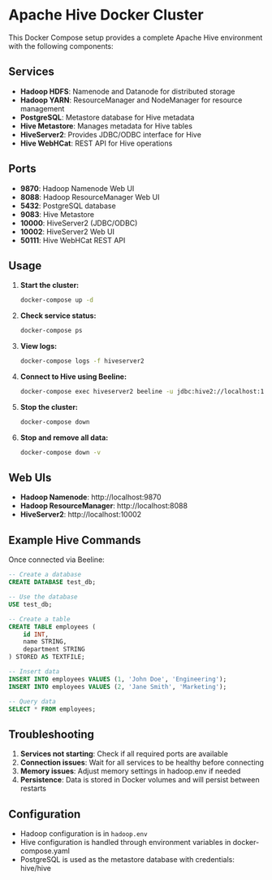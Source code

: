 # Apache Hive Docker Cluster

This Docker Compose setup provides a complete Apache Hive environment with the following components:

## Services

- **Hadoop HDFS**: Namenode and Datanode for distributed storage
- **Hadoop YARN**: ResourceManager and NodeManager for resource management
- **PostgreSQL**: Metastore database for Hive metadata
- **Hive Metastore**: Manages metadata for Hive tables
- **HiveServer2**: Provides JDBC/ODBC interface for Hive
- **Hive WebHCat**: REST API for Hive operations

## Ports

- **9870**: Hadoop Namenode Web UI
- **8088**: Hadoop ResourceManager Web UI
- **5432**: PostgreSQL database
- **9083**: Hive Metastore
- **10000**: HiveServer2 (JDBC/ODBC)
- **10002**: HiveServer2 Web UI
- **50111**: Hive WebHCat REST API

## Usage

1. **Start the cluster:**
   ```bash
   docker-compose up -d
   ```

2. **Check service status:**
   ```bash
   docker-compose ps
   ```

3. **View logs:**
   ```bash
   docker-compose logs -f hiveserver2
   ```

4. **Connect to Hive using Beeline:**
   ```bash
   docker-compose exec hiveserver2 beeline -u jdbc:hive2://localhost:10000
   ```

5. **Stop the cluster:**
   ```bash
   docker-compose down
   ```

6. **Stop and remove all data:**
   ```bash
   docker-compose down -v
   ```

## Web UIs

- **Hadoop Namenode**: http://localhost:9870
- **Hadoop ResourceManager**: http://localhost:8088
- **HiveServer2**: http://localhost:10002

## Example Hive Commands

Once connected via Beeline:

```sql
-- Create a database
CREATE DATABASE test_db;

-- Use the database
USE test_db;

-- Create a table
CREATE TABLE employees (
    id INT,
    name STRING,
    department STRING
) STORED AS TEXTFILE;

-- Insert data
INSERT INTO employees VALUES (1, 'John Doe', 'Engineering');
INSERT INTO employees VALUES (2, 'Jane Smith', 'Marketing');

-- Query data
SELECT * FROM employees;
```

## Troubleshooting

1. **Services not starting**: Check if all required ports are available
2. **Connection issues**: Wait for all services to be healthy before connecting
3. **Memory issues**: Adjust memory settings in hadoop.env if needed
4. **Persistence**: Data is stored in Docker volumes and will persist between restarts

## Configuration

- Hadoop configuration is in `hadoop.env`
- Hive configuration is handled through environment variables in docker-compose.yaml
- PostgreSQL is used as the metastore database with credentials: hive/hive
